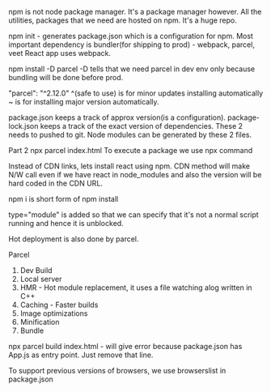 npm is not node package manager. It's a package manager however. 
All the utilities, packages that we need are hosted on npm. It's a huge repo.

npm init - generates package.json which is a configuration for npm.
Most important dependency is bundler(for shipping to prod) - webpack, parcel, veet
React app uses webpack.

npm install -D parcel
-D tells that we need parcel in dev env only because bundling will be done before prod.


  "parcel": "^2.12.0" ^(safe to use) is for minor updates installing automatically
  ~ is for installing major version automatically.

package.json keeps a track of approx version(is a configuration).
package-lock.json keeps a track of the exact version of dependencies.
These 2 needs to pushed to git. Node modules can be generated by these 2 files.


Part 2
npx parcel index.html
To execute a package we use npx command

Instead of CDN links, lets install react using npm.
CDN method will make N/W call even if we have react in node_modules and also the version will be hard coded in the CDN URL.

npm i is short form of npm install

type="module" is added so that we can specify that it's not a normal script running and hence it is unblocked.

Hot deployment is also done by parcel.

Parcel 
1. Dev Build
2. Local server
3. HMR - Hot module replacement, it uses a file watching alog written in C++
4. Caching - Faster builds
5. Image optimizations
6. Minification
7. Bundle

npx parcel build index.html - will give error because package.json has App.js as entry point. Just remove that line.

To support previous versions of browsers, we use browserslist in package.json
